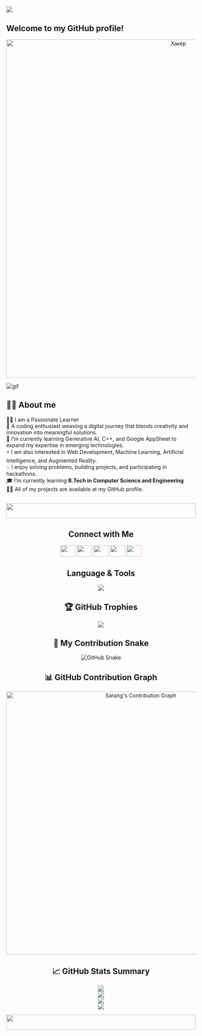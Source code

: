 <h1>
  <img src="https://readme-typing-svg.herokuapp.com/?font=FiraCode&size=35&lines=Hi+I'm+Sarang+Gole!+👋" />
</h1>

## Welcome to my GitHub profile! 
<div align="center">
  <img src="https://github.com/user-attachments/assets/24c288ad-ac07-48ed-9caf-f6331a872611" alt="Хакер" width="900">
</div>

![gif](https://github.com/user-attachments/assets/9f28c596-ef14-427d-993a-154a4239136e)

## 🧑🏻 About me

👨‍💻 I am a Passionate Learner  
🚀 A coding enthusiast weaving a digital journey that blends creativity and innovation into meaningful solutions.  
🌱 I’m currently learning Generative AI, C++, and Google AppSheet to expand my expertise in emerging technologies.  
⚡ I am also interested in Web Development, Machine Learning, Artificial Intelligence, and Augmented Reality.  
💡 I enjoy solving problems, building projects, and participating in hackathons.  
🎓 I’m currently learning **B.Tech in Computer Science and Engineering**  
👨‍💻 All of my projects are available at my GitHub profile.

<h2>
  <img src="https://i.imgur.com/dBaSKWF.gif" height="40" width="100%">
</h2>

<div align="center">
<h2>Connect with Me</h2> 
<p align="center">
<a href="https://twitter.com/SarangGole22017?t=p-hDi-hdKwjkgT0GRr8rbg&s=09" target="blank"><img src="https://raw.githubusercontent.com/rahuldkjain/github-profile-readme-generator/master/src/images/icons/Social/twitter.svg" height="30" width="40" /></a>
<a href="https://www.linkedin.com/in/sarang-gole-43042831b" target="blank"><img src="https://raw.githubusercontent.com/rahuldkjain/github-profile-readme-generator/master/src/images/icons/Social/linked-in-alt.svg" height="30" width="40" /></a>
<a href="https://www.instagram.com/saranggole9106/profilecard/?igsh=MXNlZTlmOGcxdGpoNw==" target="blank"><img src="https://raw.githubusercontent.com/rahuldkjain/github-profile-readme-generator/master/src/images/icons/Social/instagram.svg" height="30" width="40" /></a>
<a href="https://youtube.com/@saranggole1947?feature=shared" target="blank"><img src="https://raw.githubusercontent.com/rahuldkjain/github-profile-readme-generator/master/src/images/icons/Social/youtube.svg" height="30" width="40" /></a>
<a href="https://www.snapchat.com/add/saranggole2024?share_id=1dhyD40quz4&locale=en-IN" target="blank"><img src="https://raw.githubusercontent.com/rahuldkjain/github-profile-readme-generator/master/src/images/icons/Social/snapchat.svg" height="30" width="40" /></a>  
</p>
</div>

<div align="center">
<h2>Language & Tools</h2> 
<p align="center">
  <a href="https://skillicons.dev">
    <img src="https://skillicons.dev/icons?i=c,cpp,figma,git,html,photoshop,postman,python" />
  </a>
</p>
</div>

<div align="center">
<h2>🏆 GitHub Trophies</h2>
<p align="center">
  <img src="https://github-profile-trophy.vercel.app/?username=Saranggole9106&theme=algolia&column=7&margin-w=5&margin-h=5" />
</p>
</div>

<div align="center">
<h2>🐍 My Contribution Snake</h2>
<img src="https://raw.githubusercontent.com/Saranggole9106/Saranggole9106/output/github-contribution-grid-snake.svg" alt="GitHub Snake" />
</div>

<div align="center">
<h2>📊 GitHub Contribution Graph</h2>
<a href="https://github.com/ashutosh00710/github-readme-activity-graph">
  <img src="https://github-readme-activity-graph.vercel.app/graph?username=Saranggole9106&theme=react-light" alt="Sarang's Contribution Graph" width="700">
</a>
</div>

<div align="center">
<h2>📈 GitHub Stats Summary</h2>

![](http://github-profile-summary-cards.vercel.app/api/cards/repos-per-language?username=Saranggole9106&theme=solarized)  
![](http://github-profile-summary-cards.vercel.app/api/cards/most-commit-language?username=Saranggole9106&theme=transparent)  
![](http://github-profile-summary-cards.vercel.app/api/cards/stats?username=Saranggole9106&theme=transparent)  
![](http://github-profile-summary-cards.vercel.app/api/cards/productive-time?username=Saranggole9106&theme=solarized&utcOffset=5.3)

<img src="https://i.imgur.com/dBaSKWF.gif" height="40" width="100%">
</div>

